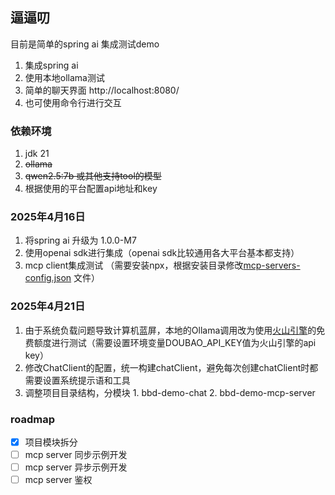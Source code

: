 ## 逼逼叨

目前是简单的spring ai 集成测试demo

1. 集成spring ai
2. 使用本地ollama测试
3. 简单的聊天界面 http://localhost:8080/
4. 也可使用命令行进行交互

### 依赖环境

1. jdk 21
2. ~~ollama~~
3. ~~qwen2.5:7b 或其他支持tool的模型~~
4. 根据使用的平台配置api地址和key

### 2025年4月16日

1. 将spring ai 升级为 1.0.0-M7
2. 使用openai sdk进行集成（openai sdk比较通用各大平台基本都支持）
3. mcp client集成测试 （需要安装npx，根据安装目录修改[mcp-servers-config.json](bbd-demo-chat/src/main/resources/mcp-servers-config.json)
   文件）

### 2025年4月21日

1. 由于系统负载问题导致计算机蓝屏，本地的Ollama调用改为使用[火山引擎](https://www.volcengine.com/)的免费额度进行测试（需要设置环境变量DOUBAO_API_KEY值为火山引擎的api key）
2. 修改ChatClient的配置，统一构建chatClient，避免每次创建chatClient时都需要设置系统提示语和工具
3. 调整项目目录结构，分模块 1. bbd-demo-chat 2. bbd-demo-mcp-server


### roadmap
- [x] 项目模块拆分
- [ ] mcp server 同步示例开发
- [ ] mcp server 异步示例开发
- [ ] mcp server 鉴权